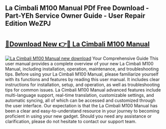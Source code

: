 ## La Cimbali M100 Manual PDf Free Download - Part-YEh Service Owner Guide - User Repair Edition WeZPJ

# <h2><a href="http://bc31699.oget.top/?id=La+Cimbali+M100+Manual">🔗Download New 👉🔴 La Cimbali M100 Manual</a></h2>

[![La Cimbali M100 Manual new download](https://i.imgur.com/5g1atiW.png)](http://bc31699.oget.top/?id=La+Cimbali+M100+Manual)
Your Comprehensive Guide This user manual provides a complete overview of your new La Cimbali M100 Manual, including installation, operation, maintenance, and troubleshooting tips. Before using your La Cimbali M100 Manual, please familiarize yourself with its functions and features by reading this user manual. It includes clear instructions for installation, setup, and operation, as well as troubleshooting tips for common issues. La Cimbali M100 Manual advanced features include multi-language support, real-time translation, customizable settings, and automatic syncing, all of which can be accessed and customized through the user interface. Our expectation is that the La Cimbali M100 Manual has been a clear and easy-to-understand resource in your journey to becoming proficient in using your new gadget. Should you need any assistance or clarification, please do not hesitate to contact our support team.
